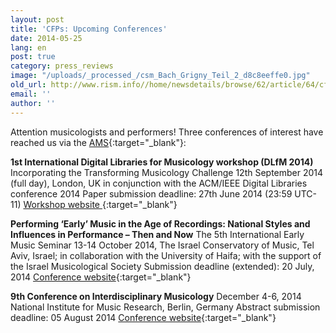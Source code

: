```yaml
---
layout: post
title: 'CFPs: Upcoming Conferences'
date: 2014-05-25
lang: en
post: true
category: press_reviews
image: "/uploads/_processed_/csm_Bach_Grigny_Teil_2_d8c8eeffe0.jpg"
old_url: http://www.rism.info//home/newsdetails/browse/62/article/64/cfps-upcoming-conferences.html
email: ''
author: ''
---
```



Attention musicologists and performers! Three conferences of interest have reached us via the [AMS](http://www.ams-net.org/){:target="_blank"}:

**1st International Digital Libraries for Musicology workshop (DLfM 2014)** Incorporating the Transforming Musicology Challenge
12th September 2014 (full day), London, UK in conjunction with the ACM/IEEE Digital Libraries conference 2014
Paper submission deadline: 27th June 2014 (23:59 UTC-11)
[Workshop website
](http://www.transforming-musicology.org/events/dlfm/){:target="_blank"}

**Performing ‘Early’ Music in the Age of Recordings: National Styles and Influences in Performance – Then and Now**
The 5th International Early Music Seminar
13-14 October 2014, The Israel Conservatory of Music, Tel Aviv, Israel; in collaboration with the University of Haifa; with the support of the Israel Musicological Society
Submission deadline (extended): 20 July, 2014
[Conference website](http://goldenpages.jpehs.co.uk/2014/05/07/performing-early-music-in-the-age-of-recordings-national-styles-and-influences-in-performance-then-and-now/){:target="_blank"}

**9th Conference on Interdisciplinary Musicology**
December 4-6, 2014
National Institute for Music Research, Berlin, Germany
Abstract submission deadline: 05 August 2014
[Conference website](http://www.sim.spk-berlin.de/cim14){:target="_blank"}


